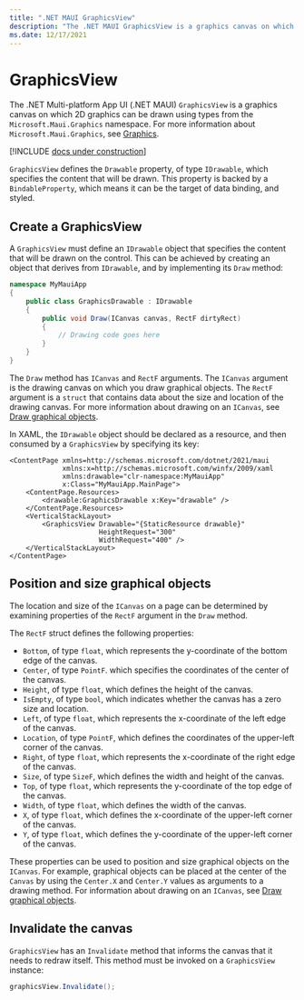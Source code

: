 ```yaml
---
title: ".NET MAUI GraphicsView"
description: "The .NET MAUI GraphicsView is a graphics canvas on which 2D graphics can be drawn using types from the Microsoft.Maui.Graphics namespace."
ms.date: 12/17/2021
---
```


# GraphicsView

<!-- Sample link goes here -->

The .NET Multi-platform App UI (.NET MAUI) `GraphicsView` is a graphics canvas on which 2D graphics can be drawn using types from the `Microsoft.Maui.Graphics` namespace. For more information about `Microsoft.Maui.Graphics`, see [Graphics](~/user-interface/graphics/index.md).

[!INCLUDE [docs under construction](~/includes/preview-note.md)]

`GraphicsView` defines the `Drawable` property, of type `IDrawable`, which specifies the content that will be drawn. This property is backed by a `BindableProperty`, which means it can be the target of data binding, and styled.

## Create a GraphicsView

A `GraphicsView` must define an `IDrawable` object that specifies the content that will be drawn on the control. This can be achieved by creating an object that derives from `IDrawable`, and by implementing its `Draw` method:

```csharp
namespace MyMauiApp
{
    public class GraphicsDrawable : IDrawable
    {
        public void Draw(ICanvas canvas, RectF dirtyRect)
        {
            // Drawing code goes here
        }      
    }
}
```

The `Draw` method has `ICanvas` and `RectF` arguments. The `ICanvas` argument is the drawing canvas on which you draw graphical objects. The `RectF` argument is a `struct` that contains data about the size and location of the drawing canvas. For more information about drawing on an `ICanvas`, see [Draw graphical objects](~/user-interface/graphics/draw.md).

In XAML, the `IDrawable` object should be declared as a resource, and then consumed by a `GraphicsView` by specifying its key:

```xaml
<ContentPage xmlns=http://schemas.microsoft.com/dotnet/2021/maui
             xmlns:x=http://schemas.microsoft.com/winfx/2009/xaml
             xmlns:drawable="clr-namespace:MyMauiApp"
             x:Class="MyMauiApp.MainPage">
    <ContentPage.Resources>
        <drawable:GraphicsDrawable x:Key="drawable" />
    </ContentPage.Resources>
    <VerticalStackLayout>
        <GraphicsView Drawable="{StaticResource drawable}"
                      HeightRequest="300"
                      WidthRequest="400" />
    </VerticalStackLayout>
</ContentPage>
```

## Position and size graphical objects

The location and size of the `ICanvas` on a page can be determined by examining properties of the `RectF` argument in the `Draw` method.

The `RectF` struct defines the following properties:

- `Bottom`, of type `float`, which represents the y-coordinate of the bottom edge of the canvas.
- `Center`, of type `PointF`. which specifies the coordinates of the center of the canvas.
- `Height`, of type `float`, which defines the height of the canvas.
- `IsEmpty`, of type `bool`, which indicates whether the canvas has a zero size and location.
- `Left`, of type `float`, which represents the x-coordinate of the left edge of the canvas.
- `Location`, of type `PointF`, which defines the coordinates of the upper-left corner of the canvas.
- `Right`, of type `float`, which represents the x-coordinate of the right edge of the canvas.
- `Size`, of type `SizeF`, which defines the width and height of the canvas.
- `Top`, of type `float`, which represents the y-coordinate of the top edge of the canvas.
- `Width`, of type `float`, which defines the width of the canvas.
- `X`, of type `float`, which defines the x-coordinate of the upper-left corner of the canvas.
- `Y`, of type `float`, which defines the y-coordinate of the upper-left corner of the canvas.

These properties can be used to position and size graphical objects on the `ICanvas`. For example, graphical objects can be placed at the center of the `Canvas` by using the `Center.X` and `Center.Y` values as arguments to a drawing method. For information about drawing on an `ICanvas`, see [Draw graphical objects](~/user-interface/graphics/draw.md).

## Invalidate the canvas

`GraphicsView` has an `Invalidate` method that informs the canvas that it needs to redraw itself. This method must be invoked on a `GraphicsView` instance:

```csharp
graphicsView.Invalidate();
```

<!--
## Convert the drawable to an image

Graphical objects that are drawn on a `GraphicsView` can be converted to an image by the `ToImage` method, which is available in the `Microsoft.Maui.Graphics` namespace. This method requires `width` and `height` arguments, of type `float`, that specify the dimensions of the image.

The `ToImage` method operates on an `IDrawable` object, which is exposed by the `GraphicsView.Drawable` property. Therefore, to call the `ToImage` method on a `GraphicsView`, the `GraphicsView` must be named with the `x:Name` attribute:

```xaml
<GraphicsView x:Name="graphicsView"
              Drawable="{StaticResource drawable}"
              HeightRequest="300"
              WidthRequest="400" />
```

In code, the `Drawable` property of the `GraphicsView` object can then be accessed, and the `ToImage` method called:

```csharp
IImage image = graphicsView.Drawable.ToImage(400, 500);
```

For information about image handling in `Microsoft.Maui.Graphics`, see [Images](~/user-interface/graphics/images.md). -->
